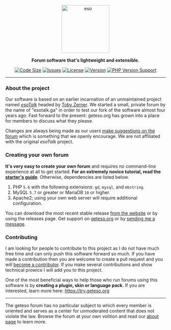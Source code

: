 <div align="center">

<img src="https://try.geteso.org/assets/img/logo.svg" alt="eso" width="150"/><br>

**Forum software that's lightweight and extensible.**

[![Code Size](https://img.shields.io/github/languages/code-size/geteso/eso?style=plastic)]()
[![Issues](https://img.shields.io/github/issues/geteso/eso?style=plastic)]()
[![License](https://img.shields.io/github/license/geteso/eso?style=plastic)]()
[![Version](https://img.shields.io/github/v/release/geteso/eso?include_prereleases&style=plastic)]()
[![PHP Version Support](https://img.shields.io/badge/php-%5E5.6.4-blue?style=plastic)]()

</div>

---

### About the project
Our software is based on an earlier incarnation of an unmaintained project named [*esoTalk*](https://github.com/esotalk/esoTalk) headed by <a href="http://tobyzerner.com/">Toby Zerner</a>.  We started a small, private forum by the name of "esotalk.ga" in order to test our fork of the software almost four years ago.  Fast forward to the present: geteso.org has grown into a place for members to discuss what they please.

Changes are always being made as our users [make suggestions on the forum](https://geteso.org/1020/) which is something that we openly encourage.  We are not affiliated with the original *esoTalk* project.

### Creating your own forum
**It's very easy to create your own forum** and requires no command-line experience at all to get started.  **For an extremely novice tutorial, read the [starter's guide](https://github.com/geteso/eso/wiki/Starter's-guide-to-installing-your-forum)**.  Otherwise, dependencies are listed below.

1. PHP `5.6` with the following extensions: `gd`, `mysql`, and `mbstring`.
2. MySQL `5.7` or greater or MariaDB `10` or higher.
2. Apache2; using your own web server will require additional configuration.

You can download the most recent stable release [from the website](https://try.geteso.org) or by using the releases page.  Get support on [geteso.org](https://geteso.org) or by [sending me a message](mailto:grntbg@gmail.com).

### Contributing
I am looking for people to contribute to this project as I do not have much free time and can only push this software forward so much.  If you have made a contribution then you are welcome to create a pull request and you will [become a contributor](https://github.com/geteso/eso/blob/master/CONTRIBUTORS).  If you make several contributions and show technical prowice I will add you to this project.

One of the most beneficial ways to help those who run forums using this software is by **creating a plugin, skin or language pack.**  If you are interested, learn more here: https://try.geteso.org

---

The geteso forum has no particular subject to which every member is oriented and serves as a center for unmoderated content that does not violate the law.  Browse the forum at your own volition and read our [about page](https://geteso.org/about/1) to learn more.
